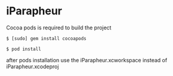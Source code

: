iParapheur
=============
Cocoa pods is required to build the project
```
$ [sudo] gem install cocoapods
```

```
$ pod install
```

after pods installation use the iParapheur.xcworkspace instead of iParapheur.xcodeproj
